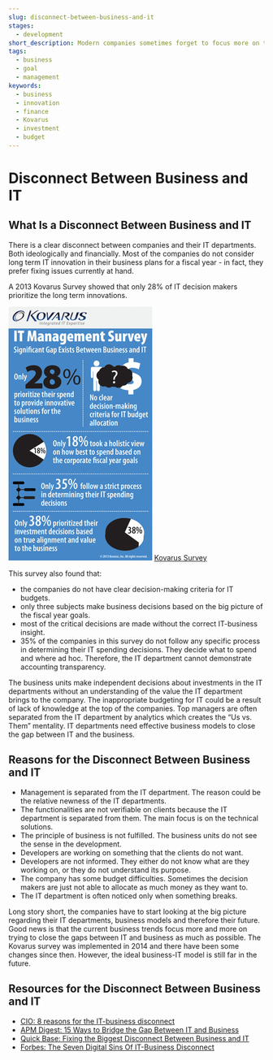 ```yaml
---
slug: disconnect-between-business-and-it
stages:
  - development
short_description: Modern companies sometimes forget to focus more on the long term IT innovations. They make critical financial decisions without the correct IT-business insight.
tags:
  - business
  - goal
  - management
keywords:
  - business
  - innovation
  - finance
  - Kovarus
  - investment
  - budget
---
```


# Disconnect Between Business and IT

## What Is a Disconnect Between Business and IT

There is a clear disconnect between companies and their IT departments. Both ideologically and financially. Most of the companies do not consider long term IT innovation in their business plans for a fiscal year - in fact, they prefer fixing issues currently at hand.

A 2013 Kovarus Survey showed that only 28% of IT decision makers prioritize the long term innovations.

![Kovarus Survey](/files/business-it.png)
[Kovarus Survey](https://www.prnewswire.com/news-releases/kovarus-survey-significant-gap-exists-between-business-and-it-204544541.html)

This survey also found that:

- the companies do not have clear decision-making criteria for IT budgets.
- only three subjects make business decisions based on the big picture of the fiscal year goals.
- most of the critical decisions are made without the correct IT-business insight.
- 35% of the companies in this survey do not follow any specific process in determining their IT spending decisions. They decide what to spend and where ad hoc. Therefore, the IT department cannot demonstrate accounting transparency.

The business units make independent decisions about investments in the IT departments without an understanding of the value the IT department brings to the company. The inappropriate budgeting for IT could be a result of lack of knowledge at the top of the companies. Top managers are often separated from the IT department by analytics which creates the “Us vs. Them” mentality. IT departments need effective business models to close the gap between IT and the business.

## Reasons for the Disconnect Between Business and IT

- Management is separated from the IT department. The reason could be the relative newness of the IT departments.
- The functionalities are not verifiable on clients because the IT department is separated from them. The main focus is on the technical solutions.
- The principle of business is not fulfilled. The business units do not see the sense in the development.
- Developers are working on something that the clients do not want.
- Developers are not informed. They either do not know what are they working on, or they do not understand its purpose.
- The company has some budget difficulties. Sometimes the decision makers are just not able to allocate as much money as they want to.
- The IT department is often noticed only when something breaks.

Long story short, the companies have to start looking at the big picture regarding their IT departments, business models and therefore their future. Good news is that the current business trends focus more and more on trying to close the gaps between IT and business as much as possible. The Kovarus survey was implemented in 2014 and there have been some changes since then. However, the ideal business-IT model is still far in the future.

## Resources for the Disconnect Between Business and IT

- [CIO: 8 reasons for the IT-business disconnect](https://www.cio.com/article/3232099/8-reasons-for-the-it-business-disconnect.html)
- [APM Digest: 15 Ways to Bridge the Gap Between IT and Business](https://www.apmdigest.com/apm-bridge-gap-between-it-and-business)
- [Quick Base: Fixing the Biggest Disconnect Between Business and IT](https://www.quickbase.com/blog/fixing-the-biggest-disconnect-between-business-and-it)
- [Forbes: The Seven Digital Sins Of IT-Business Disconnect](https://www.forbes.com/sites/forbestechcouncil/2018/10/12/the-seven-digital-sins-of-it-business-disconnect/#2ac9e9f26c9f)
